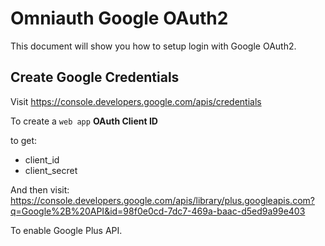 # Omniauth Google OAuth2

This document will show you how to setup login with Google OAuth2.

## Create Google Credentials

Visit https://console.developers.google.com/apis/credentials

To create a `web app` **OAuth Client ID**

to get:

- client_id
- client_secret

And then visit: https://console.developers.google.com/apis/library/plus.googleapis.com?q=Google%2B%20API&id=98f0e0cd-7dc7-469a-baac-d5ed9a99e403

To enable Google Plus API.